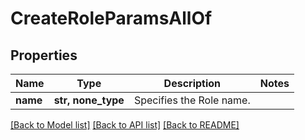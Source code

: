 # CreateRoleParamsAllOf


## Properties
Name | Type | Description | Notes
------------ | ------------- | ------------- | -------------
**name** | **str, none_type** | Specifies the Role name. | 

[[Back to Model list]](../README.md#documentation-for-models) [[Back to API list]](../README.md#documentation-for-api-endpoints) [[Back to README]](../README.md)


